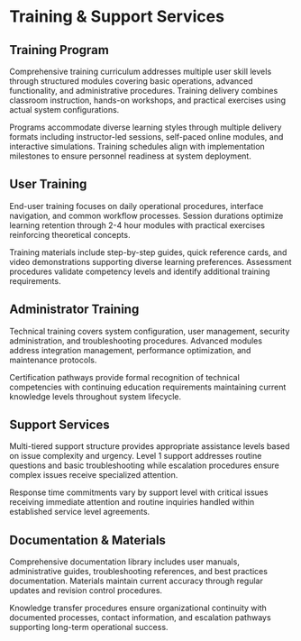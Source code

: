 # Training & Support Services

## Training Program

Comprehensive training curriculum addresses multiple user skill levels through structured modules covering basic operations, advanced functionality, and administrative procedures. Training delivery combines classroom instruction, hands-on workshops, and practical exercises using actual system configurations.

Programs accommodate diverse learning styles through multiple delivery formats including instructor-led sessions, self-paced online modules, and interactive simulations. Training schedules align with implementation milestones to ensure personnel readiness at system deployment.

## User Training

End-user training focuses on daily operational procedures, interface navigation, and common workflow processes. Session durations optimize learning retention through 2-4 hour modules with practical exercises reinforcing theoretical concepts.

Training materials include step-by-step guides, quick reference cards, and video demonstrations supporting diverse learning preferences. Assessment procedures validate competency levels and identify additional training requirements.

## Administrator Training

Technical training covers system configuration, user management, security administration, and troubleshooting procedures. Advanced modules address integration management, performance optimization, and maintenance protocols.

Certification pathways provide formal recognition of technical competencies with continuing education requirements maintaining current knowledge levels throughout system lifecycle.

## Support Services

Multi-tiered support structure provides appropriate assistance levels based on issue complexity and urgency. Level 1 support addresses routine questions and basic troubleshooting while escalation procedures ensure complex issues receive specialized attention.

Response time commitments vary by support level with critical issues receiving immediate attention and routine inquiries handled within established service level agreements.

## Documentation & Materials

Comprehensive documentation library includes user manuals, administrative guides, troubleshooting references, and best practices documentation. Materials maintain current accuracy through regular updates and revision control procedures.

Knowledge transfer procedures ensure organizational continuity with documented processes, contact information, and escalation pathways supporting long-term operational success.